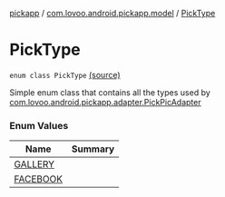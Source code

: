 [pickapp](../../index.md) / [com.lovoo.android.pickapp.model](../index.md) / [PickType](./index.md)

# PickType

`enum class PickType` [(source)](https://github.com/lovoo/android-pickpic/blob/master/pickapp/pickapp/src/main/kotlin/com/lovoo/android/pickapp/model/PickType.kt#L22)

Simple enum class that contains all the types
used by [com.lovoo.android.pickapp.adapter.PickPicAdapter](../../com.lovoo.android.pickapp.adapter/-pick-pic-adapter/index.md)

### Enum Values

| Name | Summary |
|---|---|
| [GALLERY](-g-a-l-l-e-r-y.md) |  |
| [FACEBOOK](-f-a-c-e-b-o-o-k.md) |  |

